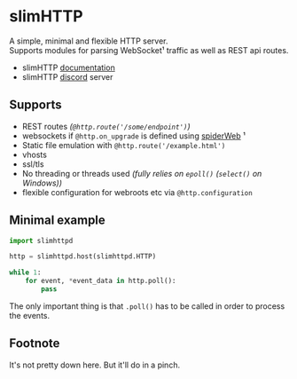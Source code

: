 # slimHTTP
A simple, minimal and flexible HTTP server.<br>
Supports modules for parsing WebSocket¹ traffic as well as REST api routes.

 * slimHTTP [documentation](https://slimhttp.readthedocs.io/en/master)
 * slimHTTP [discord](https://discord.gg/CMjZbwR) server

## Supports

 * REST routes *(`@http.route('/some/endpoint')`)*
 * websockets if `@http.on_upgrade` is defined using [spiderWeb](https://github.com/Torxed/spiderWeb) ¹
 * Static file emulation with `@http.route('/example.html')`
 * vhosts
 * ssl/tls
 * No threading or threads used *(fully relies on `epoll()` (`select()` on Windows))*
 * flexible configuration for webroots etc via `@http.configuration`

## Minimal example

```py
import slimhttpd

http = slimhttpd.host(slimhttpd.HTTP)

while 1:
	for event, *event_data in http.poll():
		pass
```

The only important thing is that `.poll()` has to be called in order to process the events.

## Footnote

It's not pretty down here. But it'll do in a pinch.
